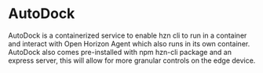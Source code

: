 # AutoDock

AutoDock is a containerized service to enable hzn cli to run in a container and interact with Open Horizon Agent which also runs in its own container. AutoDock also comes pre-installed with npm hzn-cli package and an express server, this will allow for more granular controls on the edge device.
